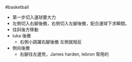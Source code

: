 #basketball 

-   第一步切入運球要大力
-   左側切入右腳後撤，右側切入左腳後撤，配合運球下求瞬間。
-   往斜後方移動
-   luka 後撤
    -   右側小跳躍右腳後撤 左側就相反
-   側向後撤
    -   右腳往左邊凳，James harden, lebron 常用的